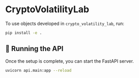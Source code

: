 # CryptoVolatilityLab
To use objects developed in `crypto_volatility_lab`, run:

```bash
pip install -e .
```
## 🚀 Running the API
Once the setup is complete, you can start the FastAPI server.

```bash
uvicorn api.main:app --reload
```